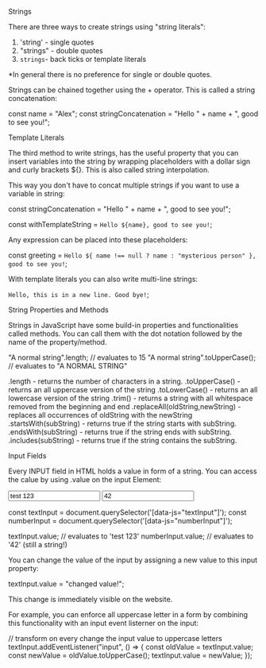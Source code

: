 Strings

There are three ways to create strings using "string literals":

1. 'string' - single quotes
2. "strings" - double quotes
3. `strings`- back ticks or template literals

*In general there is no preference for single or double quotes.

Strings can be chained together using the + operator. This is called a string concatenation:

const name = "Alex";
const stringConcatenation = "Hello " + name + ", good to see you!";

Template Literals

The third method to write strings, has the useful property that you can insert variables into the string by wrapping placeholders with a dollar sign and curly brackets ${}. This is also called string interpolation.

This way you don't have to concat multiple strings if you want to use a variable in string:

const stringConcatenation = "Hello " + name + ", good to see you!";

const withTemplateString = `Hello ${name}, good to see you!`;

Any expression can be placed into these placeholders:

const greeting = `Hello ${
  name !== null ? name : "mysterious person"
}, good to see you!`;

With template literals you can also write multi-line strings:

`Hello,
this is in a new line.
Good bye!`;

String Properties and Methods

Strings in JavaScript have some build-in properties and functionalities called methods. You can call them with the dot notation followed by the name of the property/method.

"A normal string".length; 
// evaluates to 15
"A normal string".toUpperCase(); 
// evaluates to "A NORMAL STRING"

.length - returns the number of characters in a string.
.toUpperCase() - returns an all uppercase version of the string
.toLowerCase() - returns an all lowercase version of the string
.trim() - returns a string with all whitespace removed from the beginning and end
.replaceAll(oldString,newString) - replaces all occurrences of oldString with the newString
.startsWith(subString) - returns true if the string starts with subString.
.endsWith(subString) - returns true if the string ends with subString.
.includes(subString) - returns true if the string contains the subString.

Input Fields

Every INPUT field in HTML holds a value in form of a string. You can access the calue by using .value on the input Element:

<form>
  <input data-js="textInput" type="text" value="test 123" />
  <input data-js="numberInput" type="number" value="42" />
</form>

const textInput = document.querySelector('[data-js="textInput"]');
const numberInput = document.querySelector('[data-js="numberInput"]');

textInput.value; 
// evaluates to 'test 123'
numberInput.value; 
// evaluates to '42' (still a string!)

You can change the value of the input by assigning a new value to this input property:

textInput.value = "changed value!";

This change is immediately visible on the website.

For example, you can enforce all uppercase letter in a form by combining this functionality with an input event listerner on the input:

// transform on every change the input value to uppercase letters
textInput.addEventListener("input", () => {
  const oldValue = textInput.value;
  const newValue = oldValue.toUpperCase();
  textInput.value = newValue;
});